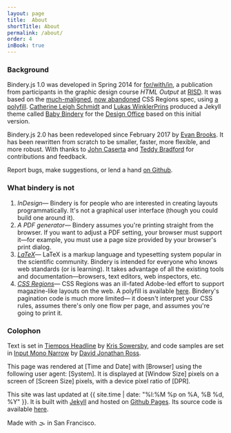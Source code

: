 ```yaml
---
layout: page
title:  About
shortTitle: About
permalink: /about/
order: 4
inBook: true
---
```


<!-- ## Notes -->

<!-- ### Print to Web to Print

Computer printers predate computer screens. Here is where a short history would go. -->

### Background

Bindery.js 1.0 was developed in Spring 2014 for [for/with/in](http://htmloutput.risd.gd/),
a publication from participants in the graphic design course *HTML Output* at [RISD](http://risd.edu). It was based on the [much-maligned](https://alistapart.com/blog/post/css-regions-considered-harmful), [now abandoned](https://arstechnica.com/information-technology/2014/01/google-plans-to-dump-adobe-css-tech-to-make-blink-fast-not-rich/) CSS Regions spec, using [a polyfill](https://github.com/FremyCompany/css-regions-polyfill). [Catherine Leigh Schmidt](http://cath.land) and [Lukas WinklerPrins](http://ltwp.net) produced a Jekyll theme called [Baby Bindery](https://github.com/thedesignoffice/babybindery) for the [Design Office](http://thedesignoffice.org/) based on this initial version.

Bindery.js 2.0 has been redeveloped since February 2017 by [Evan Brooks](http://evanbrooks.info). It has been rewritten from scratch to be smaller, faster, more flexible, and more robust.  With thanks to [John Caserta](http://johncaserta.com/) and [Teddy Bradford](#) for contributions and feedback.

Report bugs, make suggestions, or lend a hand
  <a href="https://github.com/evnbr/bindery">on Github</a>.

### What bindery is not

1. *InDesign*— Bindery is for people who are interested in creating layouts
programmatically. It's not a graphical user interface (though you could build one around it).
2. *A PDF generator*— Bindery assumes you're printing straight from
  the browser. If you want to adjust a PDF setting, your browser must support it—for
  example, you must use a page size provided by your browser's print dialog.
3. *[LaTeX](https://www.latex-project.org/)*— LaTeX is a markup language and typesetting system popular in the scientific community. Bindery is intended for everyone who knows web standards (or is learning). It takes advantage of all the existing tools and documentation—browsers, text editors, web inspectors, etc.
4. *[CSS Regions](https://www.w3.org/TR/css-regions-1/)*— CSS Regions was an ill-fated Adobe-led effort to support magazine-like layouts on the web. A polyfill is available [here](https://github.com/FremyCompany/css-regions-polyfill). Bindery's pagination code is much more limited— it doesn't interpret your CSS rules, assumes there's only one flow per page, and assumes you're going to print it.

### Colophon
Text is set in [Tiempos Headline](https://klim.co.nz/retail-fonts/tiempos-headline/) by [Kris Sowersby](https://klim.co.nz/), and
code samples are set in [Input Mono Narrow](http://input.fontbureau.com/) by [David Jonathan Ross](https://djr.com/).

This page was rendered at <span id='now'>[Time and Date]</span> with <span id='browser'>[Browser]</span> using the following user agent: <span id='userAgent'>[System]</span>.
It is displayed at <span id='windowSize'>[Window Size]</span> pixels on a screen of <span id='screenSize'>[Screen Size]</span> pixels, with a device pixel ratio of <span id='devicePixelRatio'>[DPR]</span>.

This site was last updated at {{ site.time  | date: "%l:%M %p on %A, %B %d, %Y" }}. It is built with [Jekyll](https://jekyllrb.com/) and
hosted on [Github Pages](https://pages.github.com/). Its source code is available [here](https://github.com/evnbr/bindery/).

Made with 🌫 in San Francisco.

<script type='text/javascript' src='/bindery/js/moment.min.js'></script>
<script type='text/javascript' src='/bindery/js/colophon.js'></script>
